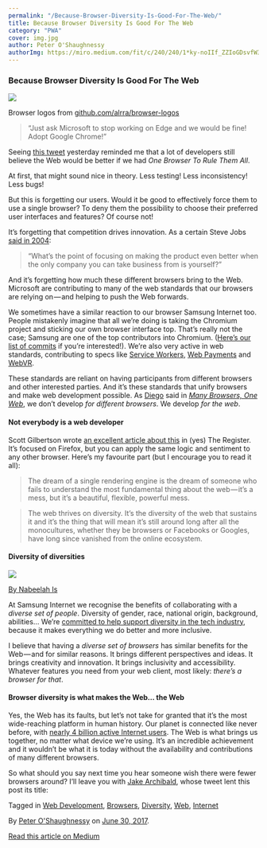 ```yaml
---
permalink: "/Because-Browser-Diversity-Is-Good-For-The-Web/"
title: Because Browser Diversity Is Good For The Web
category: "PWA"
cover: img.jpg
author: Peter O'Shaughnessy
authorImg: https://miro.medium.com/fit/c/240/240/1*ky-noIIf_ZZIoGDsvfW3AA.jpeg
---
```


### Because Browser Diversity Is Good For The Web

![](https://cdn-images-1.medium.com/max/800/1*F3-8rM92bbTy7JDZpkcJdw.png)

Browser logos from [github.com/alrra/browser-logos](https://github.com/alrra/browser-logos)

> “Just ask Microsoft to stop working on Edge and we would be fine! Adopt Google Chrome!”

Seeing [this tweet](https://twitter.com/Shyamal890/status/880462367154294784) yesterday reminded me that a lot of developers still believe the Web would be better if we had _One Browser To Rule Them All_.

At first, that might sound nice in theory. Less testing! Less inconsistency! Less bugs!

But this is forgetting our users. Would it be good to effectively force them to use a single browser? To deny them the possibility to choose their preferred user interfaces and features? Of course not!

It’s forgetting that competition drives innovation. As a certain Steve Jobs [said in 2004](https://www.bloomberg.com/news/articles/2004-10-11/the-seed-of-apples-innovation):

> “What’s the point of focusing on making the product even better when the only company you can take business from is yourself?”

And it’s forgetting how much these different browsers bring to the Web. Microsoft are contributing to many of the web standards that our browsers are relying on — and helping to push the Web forwards.

We sometimes have a similar reaction to our browser Samsung Internet too. People mistakenly imagine that all we’re doing is taking the Chromium project and sticking our own browser interface top. That’s really not the case; Samsung are one of the top contributors into Chromium. ([Here’s our list of commits](http://samsung.github.io/Chromium/commits.html) if you’re interested!). We’re also very active in web standards, contributing to specs like [Service Workers](https://w3c.github.io/ServiceWorker/), [Web Payments](https://www.w3.org/Payments/) and [WebVR](https://w3c.github.io/vr-workshop/).

These standards are reliant on having participants from different browsers and other interested parties. And it’s these standards that unify browsers and make web development possible. As [Diego](https://medium.com/u/33cea791460a) said in [_Many Browsers, One Web_](https://medium.com/samsung-internet-dev/many-browsers-one-web-21730352afbc), we don’t develop _for different browsers_. We develop _for the web_.

#### Not everybody is a web developer

Scott Gilbertson wrote [an excellent article about this](https://www.theregister.co.uk/2017/04/19/firefox_a_call_to_freedom/) in (yes) The Register. It’s focused on Firefox, but you can apply the same logic and sentiment to any other browser. Here’s my favourite part (but I encourage you to read it all):

> The dream of a single rendering engine is the dream of someone who fails to understand the most fundamental thing about the web — it’s a mess, but it’s a beautiful, flexible, powerful mess.

> The web thrives on diversity. It’s the diversity of the web that sustains it and it’s the thing that will mean it’s still around long after all the monocultures, whether they be browsers or Facebooks or Googles, have long since vanished from the online ecosystem.

#### Diversity of diversities

![](https://cdn-images-1.medium.com/max/800/1*Ae2CfOrqx1851_Qurp4Z-w.jpeg)

[By Nabeelah Is](https://www.flickr.com/photos/nabeelah0101/6681069305/)

At Samsung Internet we recognise the benefits of collaborating with a _diverse set of people_. Diversity of gender, race, national origin, background, abilities… We’re [committed to help support diversity in the tech industry](https://medium.com/samsung-internet-dev/supporting-diversity-at-tech-events-8b004965c0bd), because it makes everything we do better and more inclusive.

I believe that having a _diverse set of browsers_ has similar benefits for the Web — and for similar reasons. It brings different perspectives and ideas. It brings creativity and innovation. It brings inclusivity and accessibility. Whatever features you need from your web client, most likely: _there’s a browser for that_.

#### Browser diversity is what makes the Web… the Web

Yes, the Web has its faults, but let’s not take for granted that it’s the most wide-reaching platform in human history. Our planet is connected like never before, with [nearly 4 billion active Internet users](https://wearesocial.com/uk/special-reports/digital-in-2017-global-overview). The Web is what brings us together, no matter what device we’re using. It’s an incredible achievement and it wouldn’t be what it is today without the availability and contributions of many different browsers.

So what should you say next time you hear someone wish there were fewer browsers around? I’ll leave you with [Jake Archibald](https://medium.com/u/f87cd234b9d9), whose tweet lent this post its title:

Tagged in [Web Development](https://medium.com/tag/web-development), [Browsers](https://medium.com/tag/browsers), [Diversity](https://medium.com/tag/diversity), [Web](https://medium.com/tag/web), [Internet](https://medium.com/tag/internet)

By [Peter O'Shaughnessy](https://medium.com/@poshaughnessy) on [June 30, 2017](https://medium.com/p/910d1cbcdf3b).

[Read this article on Medium](https://medium.com/@poshaughnessy/because-browser-diversity-is-good-for-the-web-910d1cbcdf3b)
